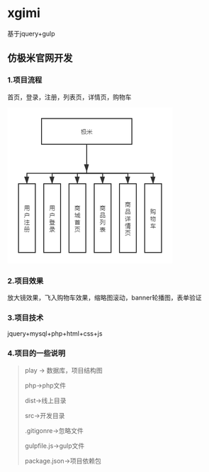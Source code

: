 # xgimi

基于jquery+gulp

## 仿极米官网开发
### 1.项目流程
首页，登录，注册，列表页，详情页，购物车

![img](play/极米.png) 

### 2.项目效果
放大镜效果，飞入购物车效果，缩略图滚动，banner轮播图，表单验证
### 3.项目技术
jquery+mysql+php+html+css+js

### 4.项目的一些说明

> play -> 数据库，项目结构图
>
> php->php文件
>
> dist->线上目录
>
> src->开发目录
>
> .gitigonre->忽略文件
>
> gulpfile.js->gulp文件
>
> package.json->项目依赖包



